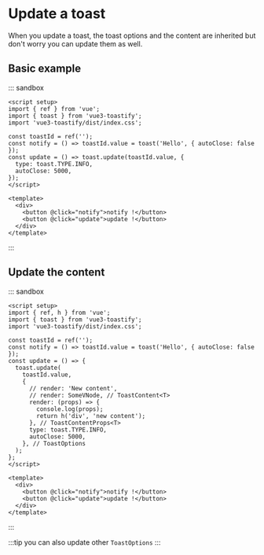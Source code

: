 # Update a toast

When you update a toast, the toast options and the content are inherited but don't worry you can update them as well.

## Basic example

::: sandbox
```vue App.vue
<script setup>
import { ref } from 'vue';
import { toast } from 'vue3-toastify';
import 'vue3-toastify/dist/index.css';

const toastId = ref('');
const notify = () => toastId.value = toast('Hello', { autoClose: false });
const update = () => toast.update(toastId.value, {
  type: toast.TYPE.INFO,
  autoClose: 5000,
});
</script>

<template>
  <div>
    <button @click="notify">notify !</button>
    <button @click="update">update !</button>
  </div>
</template>
```
:::

## Update the content

::: sandbox
```vue App.vue
<script setup>
import { ref, h } from 'vue';
import { toast } from 'vue3-toastify';
import 'vue3-toastify/dist/index.css';

const toastId = ref('');
const notify = () => toastId.value = toast('Hello', { autoClose: false });
const update = () => {
  toast.update(
    toastId.value,
    {
      // render: 'New content',
      // render: SomeVNode, // ToastContent<T>
      render: (props) => {
        console.log(props);
        return h('div', 'new content');
      }, // ToastContentProps<T>
      type: toast.TYPE.INFO,
      autoClose: 5000,
    }, // ToastOptions
  );
};
</script>

<template>
  <div>
    <button @click="notify">notify !</button>
    <button @click="update">update !</button>
  </div>
</template>
```
:::

:::tip
you can also update other `ToastOptions`
:::
